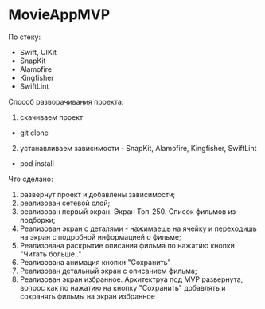 # MovieAppMVP

По стеку:
- Swift, UIKit
- SnapKit
- Alamofire
- Kingfisher
- SwiftLint

Способ разворачивания проекта:
1. скачиваем проект
- git clone
2. устанавливаем зависимости - SnapKit, Alamofire, Kingfisher, SwiftLint
- pod install
   
Что сделано:
1. развернут проект и добавлены зависимости;
2. реализован сетевой слой;
3. реализован первый экран. Экран Топ-250. Список фильмов из подборки;
4. Реализован экран с деталями - нажимаешь на ячейку и переходишь на экран с подробной информацией о фильме;
5. Реализована раскрытие описания фильма по нажатию кнопки "Читать больше.."
6. Реализована анимация кнопки "Сохранить"
7. Реализован детальный экран с описанием фильма;
8. Реализован экран избранное.
Архитектруа под MVP развернута, вопрос как по нажатию на кнопку "Сохранить" добавлять и сохранять фильмы на экран избранное
